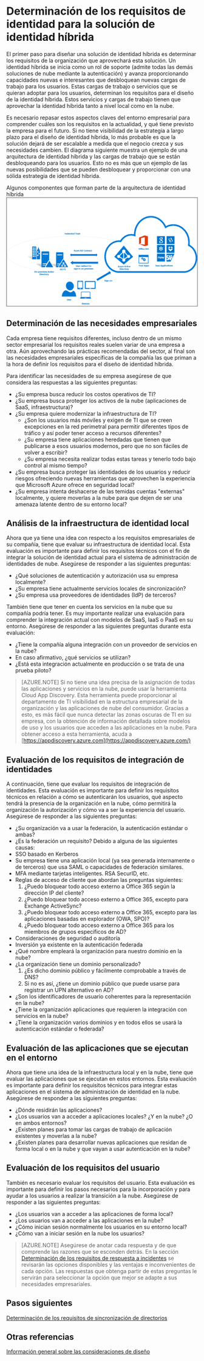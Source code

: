 <properties
	pageTitle="Consideraciones sobre el diseño de identidad híbrida de Azure Active Directory: determinación de los requisitos de identidad | Microsoft Azure"
	description="Identificar las necesidades empresariales de la compañía que le llevarán a definir los requisitos para el diseño de la identidad híbrida."
	documentationCenter=""
	services="active-directory"
	authors="billmath"
	manager="femila"
	editor=""/>

<tags
	ms.service="active-directory"
	ms.devlang="na"
	ms.topic="article"
    ms.tgt_pltfrm="na"
    ms.workload="identity" 
	ms.date="08/08/2016"
	ms.author="billmath"/>

# Determinación de los requisitos de identidad para la solución de identidad híbrida
El primer paso para diseñar una solución de identidad híbrida es determinar los requisitos de la organización que aprovechará esta solución. Un identidad híbrida se inicia como un rol de soporte (admite todas las demás soluciones de nube mediante la autenticación) y avanza proporcionando capacidades nuevas e interesantes que desbloquean nuevas cargas de trabajo para los usuarios. Estas cargas de trabajo o servicios que se quieran adoptar para los usuarios, determinan los requisitos para el diseño de la identidad híbrida. Estos servicios y cargas de trabajo tienen que aprovechar la identidad híbrida tanto a nivel local como en la nube.

Es necesario repasar estos aspectos claves del entorno empresarial para comprender cuáles son los requisitos en la actualidad, y qué tiene previsto la empresa para el futuro. Si no tiene visibilidad de la estrategia a largo plazo para el diseño de identidad híbrida, lo más probable es que la solución dejará de ser escalable a medida que el negocio crezca y sus necesidades cambien. El diagrama siguiente muestra un ejemplo de una arquitectura de identidad híbrida y las cargas de trabajo que se están desbloqueando para los usuarios. Esto no es más que un ejemplo de las nuevas posibilidades que se pueden desbloquear y proporcionar con una sólida estrategia de identidad híbrida.
 
Algunos componentes que forman parte de la arquitectura de identidad híbrida ![](./media/hybrid-id-design-considerations/hybrid-identity-architechture.png)

## Determinación de las necesidades empresariales
Cada empresa tiene requisitos diferentes, incluso dentro de un mismo sector empresarial los requisitos reales suelen variar de una empresa a otra. Aún aprovechando las prácticas recomendadas del sector, al final son las necesidades empresariales específicas de la compañía las que priman a la hora de definir los requisitos para el diseño de identidad híbrida.

Para identificar las necesidades de su empresa asegúrese de que considera las respuestas a las siguientes preguntas:

- ¿Su empresa busca reducir los costos operativos de TI?
- ¿Su empresa busca proteger los activos de la nube (aplicaciones de SaaS, infraestructura)?
- ¿Su empresa quiere modernizar la infraestructura de TI?
  - ¿Son los usuarios más móviles y exigen de TI que se creen excepciones en la red perimetral para permitir diferentes tipos de tráfico y así poder tener acceso a recursos diferentes?
  - ¿Su empresa tiene aplicaciones heredadas que tienen que publicarse a esos usuarios modernos, pero que no son fáciles de volver a escribir?
  - ¿Su empresa necesita realizar todas estas tareas y tenerlo todo bajo control al mismo tiempo?
- ¿Su empresa busca proteger las identidades de los usuarios y reducir riesgos ofreciendo nuevas herramientas que aprovechen la experiencia que Microsoft Azure ofrece en seguridad local?
- ¿Su empresa intenta deshacerse de las temidas cuentas "externas" localmente, y quiere moverlas a la nube para que dejen de ser una amenaza latente dentro de su entorno local?

## Análisis de la infraestructura de identidad local
Ahora que ya tiene una idea con respecto a los requisitos empresariales de su compañía, tiene que evaluar su infraestructura de identidad local. Esta evaluación es importante para definir los requisitos técnicos con el fin de integrar la solución de identidad actual para el sistema de administración de identidades de nube. Asegúrese de responder a las siguientes preguntas:

- ¿Qué soluciones de autenticación y autorización usa su empresa localmente?
- ¿Su empresa tiene actualmente servicios locales de sincronización?
- ¿Su empresa usa proveedores de identidades (IdP) de terceros?

También tiene que tener en cuenta los servicios en la nube que su compañía podría tener. Es muy importante realizar una evaluación para comprender la integración actual con modelos de SaaS, IaaS o PaaS en su entorno. Asegúrese de responder a las siguientes preguntas durante esta evaluación:
- ¿Tiene la compañía alguna integración con un proveedor de servicios en la nube?
- En caso afirmativo, ¿qué servicios se utilizan?
- ¿Está esta integración actualmente en producción o se trata de una prueba piloto?


>[AZURE.NOTE]
Si no tiene una idea precisa de la asignación de todas las aplicaciones y servicios en la nube, puede usar la herramienta Cloud App Discovery. Esta herramienta puede proporcionar al departamento de TI visibilidad en la estructura empresarial de la organización y las aplicaciones de nube del consumidor. Gracias a esto, es más fácil que nunca detectar las zonas oscuras de TI en su empresa, con la obtención de información detallada sobre modelos de uso y los usuarios que acceden a las aplicaciones en la nube. Para obtener acceso a esta herramienta, acuda a [https://appdiscovery.azure.com](https://appdiscovery.azure.com/)

## Evaluación de los requisitos de integración de identidades
A continuación, tiene que evaluar los requisitos de integración de identidades. Esta evaluación es importante para definir los requisitos técnicos en relación a cómo se autenticarán los usuarios, qué aspecto tendrá la presencia de la organización en la nube, cómo permitirá la organización la autorización y cómo va a ser la experiencia del usuario. Asegúrese de responder a las siguientes preguntas:

- ¿Su organización va a usar la federación, la autenticación estándar o ambas?
- ¿Es la federación un requisito? Debido a alguna de las siguientes causas:
 - SSO basado en Kerberos
 - Su empresa tiene una aplicación local (ya sea generada internamente o de terceros) que usa SAML o capacidades de federación similares.
 - MFA mediante tarjetas inteligentes. RSA SecurID, etc.
 - Reglas de acceso de cliente que abordan las preguntas siguientes:
     1. ¿Puedo bloquear todo acceso externo a Office 365 según la dirección IP del cliente?
     1. ¿Puedo bloquear todo acceso externo a Office 365, excepto para Exchange ActiveSync?
     1. ¿Puedo bloquear todo acceso externo a Office 365, excepto para las aplicaciones basadas en explorador (OWA, SPO)?
     1. ¿Puedo bloquear todo acceso externo a Office 365 para los miembros de grupos específicos de AD?
- Consideraciones de seguridad o auditoría
- Inversión ya existente en la autenticación federada
- ¿Qué nombre empleará la organización para nuestro dominio en la nube?
- ¿La organización tiene un dominio personalizado?
    1. ¿Es dicho dominio público y fácilmente comprobable a través de DNS?
    1. Si no es así, ¿tiene un dominio público que puede usarse para registrar un UPN alternativo en AD?
- ¿Son los identificadores de usuario coherentes para la representación en la nube?
- ¿Tiene la organización aplicaciones que requieren la integración con servicios en la nube?
- ¿Tiene la organización varios dominios y en todos ellos se usará la autenticación estándar o federada?

## Evaluación de las aplicaciones que se ejecutan en el entorno
Ahora que tiene una idea de la infraestructura local y en la nube, tiene que evaluar las aplicaciones que se ejecutan en estos entornos. Esta evaluación es importante para definir los requisitos técnicos para integrar estas aplicaciones en el sistema de administración de identidad en la nube. Asegúrese de responder a las siguientes preguntas:

- ¿Dónde residirán las aplicaciones?
- ¿Los usuarios van a acceder a aplicaciones locales? ¿Y en la nube? ¿O en ambos entornos?
- ¿Existen planes para tomar las cargas de trabajo de aplicación existentes y moverlas a la nube?
- ¿Existen planes para desarrollar nuevas aplicaciones que residan de forma local o en la nube y que vayan a usar autenticación en la nube?

## Evaluación de los requisitos del usuario
También es necesario evaluar los requisitos del usuario. Esta evaluación es importante para definir los pasos necesarios para la incorporación y para ayudar a los usuarios a realizar la transición a la nube. Asegúrese de responder a las siguientes preguntas:

- ¿Los usuarios van a acceder a las aplicaciones de forma local?
- ¿Los usuarios van a acceder a las aplicaciones en la nube?
- ¿Cómo inician sesión normalmente los usuarios en su entorno local?
- ¿Cómo van a iniciar sesión en la nube los usuarios?

>[AZURE.NOTE]
Asegúrese de anotar cada respuesta y de que comprende las razones que se esconden detrás. En la sección [Determinación de los requisitos de respuesta a incidentes](active-directory-hybrid-identity-design-considerations-incident-response-requirements.md) se revisarán las opciones disponibles y las ventajas e inconvenientes de cada opción. Las respuestas que obtenga partir de estas preguntas le servirán para seleccionar la opción que mejor se adapte a sus necesidades empresariales.

## Pasos siguientes
[Determinación de los requisitos de sincronización de directorios](active-directory-hybrid-identity-design-considerations-directory-sync-requirements.md)

## Otras referencias
[Información general sobre las consideraciones de diseño](active-directory-hybrid-identity-design-considerations-overview.md)

<!---HONumber=AcomDC_0928_2016-->